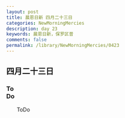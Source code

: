 ```yaml
---
layout: post
title: 晨恩日新 四月二十三日
categories: NewMorningMercies
description: day 23
keywords: 晨恩日新，保罗区普
comments: false
permalink: /library/NewMorningMercies/0423
---
```


## 四月二十三日

### To <br> Do


&emsp;&emsp;ToDo